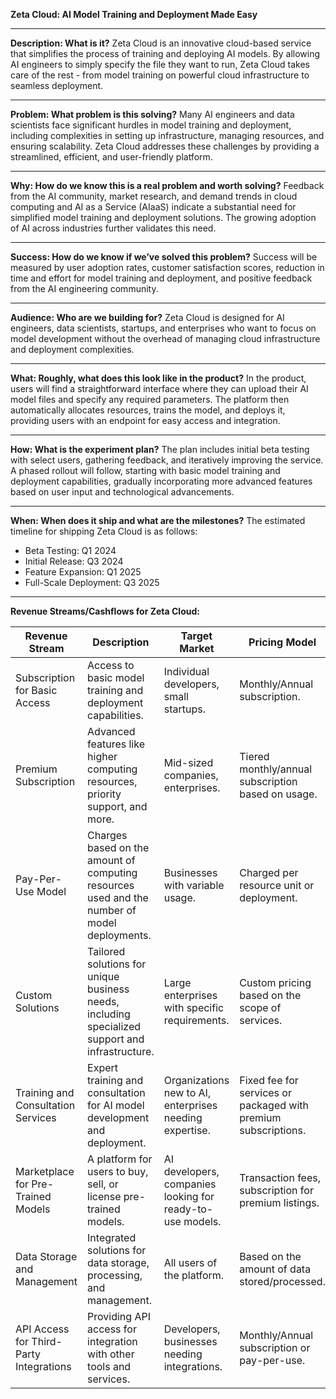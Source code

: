 **Zeta Cloud: AI Model Training and Deployment Made Easy**

---

**Description: What is it?**
Zeta Cloud is an innovative cloud-based service that simplifies the process of training and deploying AI models. By allowing AI engineers to simply specify the file they want to run, Zeta Cloud takes care of the rest - from model training on powerful cloud infrastructure to seamless deployment.

---

**Problem: What problem is this solving?**
Many AI engineers and data scientists face significant hurdles in model training and deployment, including complexities in setting up infrastructure, managing resources, and ensuring scalability. Zeta Cloud addresses these challenges by providing a streamlined, efficient, and user-friendly platform.

---

**Why: How do we know this is a real problem and worth solving?**
Feedback from the AI community, market research, and demand trends in cloud computing and AI as a Service (AIaaS) indicate a substantial need for simplified model training and deployment solutions. The growing adoption of AI across industries further validates this need.

---

**Success: How do we know if we’ve solved this problem?**
Success will be measured by user adoption rates, customer satisfaction scores, reduction in time and effort for model training and deployment, and positive feedback from the AI engineering community.

---

**Audience: Who are we building for?**
Zeta Cloud is designed for AI engineers, data scientists, startups, and enterprises who want to focus on model development without the overhead of managing cloud infrastructure and deployment complexities.

---

**What: Roughly, what does this look like in the product?**
In the product, users will find a straightforward interface where they can upload their AI model files and specify any required parameters. The platform then automatically allocates resources, trains the model, and deploys it, providing users with an endpoint for easy access and integration.

---

**How: What is the experiment plan?**
The plan includes initial beta testing with select users, gathering feedback, and iteratively improving the service. A phased rollout will follow, starting with basic model training and deployment capabilities, gradually incorporating more advanced features based on user input and technological advancements.

---

**When: When does it ship and what are the milestones?**
The estimated timeline for shipping Zeta Cloud is as follows:
- Beta Testing: Q1 2024
- Initial Release: Q3 2024
- Feature Expansion: Q1 2025
- Full-Scale Deployment: Q3 2025

---

**Revenue Streams/Cashflows for Zeta Cloud:**

| Revenue Stream | Description | Target Market | Pricing Model |
|----------------|-------------|---------------|---------------|
| Subscription for Basic Access | Access to basic model training and deployment capabilities. | Individual developers, small startups. | Monthly/Annual subscription. |
| Premium Subscription | Advanced features like higher computing resources, priority support, and more. | Mid-sized companies, enterprises. | Tiered monthly/annual subscription based on usage. |
| Pay-Per-Use Model | Charges based on the amount of computing resources used and the number of model deployments. | Businesses with variable usage. | Charged per resource unit or deployment. |
| Custom Solutions | Tailored solutions for unique business needs, including specialized support and infrastructure. | Large enterprises with specific requirements. | Custom pricing based on the scope of services. |
| Training and Consultation Services | Expert training and consultation for AI model development and deployment. | Organizations new to AI, enterprises needing expertise. | Fixed fee for services or packaged with premium subscriptions. |
| Marketplace for Pre-Trained Models | A platform for users to buy, sell, or license pre-trained models. | AI developers, companies looking for ready-to-use models. | Transaction fees, subscription for premium listings. |
| Data Storage and Management | Integrated solutions for data storage, processing, and management. | All users of the platform. | Based on the amount of data stored/processed. |
| API Access for Third-Party Integrations | Providing API access for integration with other tools and services. | Developers, businesses needing integrations. | Monthly/Annual subscription or pay-per-use. |
